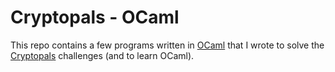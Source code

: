 Cryptopals - OCaml
====================

This repo contains a few programs written in [OCaml](https://ocaml.org) that I wrote to solve the [Cryptopals](https://cryptopals.com/) challenges (and to learn OCaml).
